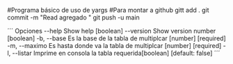 #Programa básico de uso de yargs
#Para montar a github gitt add .  git commit -m "Read agregado " git push -u main

´´´
Opciones
--help     Show help                                             [boolean]
      --version  Show version number                                   [boolean]
-b, --base     Es la base de la tabla de multiplcar        [number] [required]
-m, --maximo   Es hasta donde va la tabla de multiplcar    [number] [required]
-l, --listar   Imprime en consola la tabla requerida[boolean] [default: false]
´´´



